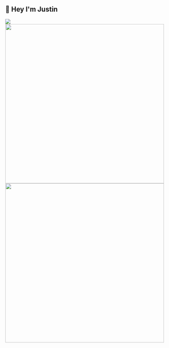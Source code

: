 ## 👋 Hey I'm Justin
<div width="50%" height="100%">
  <img src="https://i.imgur.com/hfhc9eh.jpg">
</div>
<div width="50%" height="100%">
  <a href="https://thoushawnotpass.github.io/portfolio/">
    <img align="left" width="500" src="https://github-readme-stats.vercel.app/api?username=justinalexandershaw&show_icons=true&theme=react&custom_title=Github%20Stats&include_all_commits=true&count_private=true"/>
  </a>
  <a href="https://thoushawnotpass.github.io/portfolio/">
    <img align="left" width="500" src="https://github-readme-stats.vercel.app/api/top-langs/?username=justinalexandershaw&layout=compact&custom_title=Language%20Distribution&bg_color=21232a&title_color=63d8fa&text_color=fefefe"/>
  </a>
</div>
